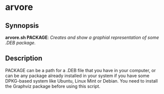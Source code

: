 # arvore

## Synnopsis

**arvore.sh PACKAGE**: *Creates and show a graphial representation of some .DEB package.*

## Description

PACKAGE can be a path for a .DEB file that you have in your computer, or can be any package already installed in your system if you have some DPKG-based system like Ubuntu, Linux Mint or Debian. You need to install the Graphviz package before using this script.

